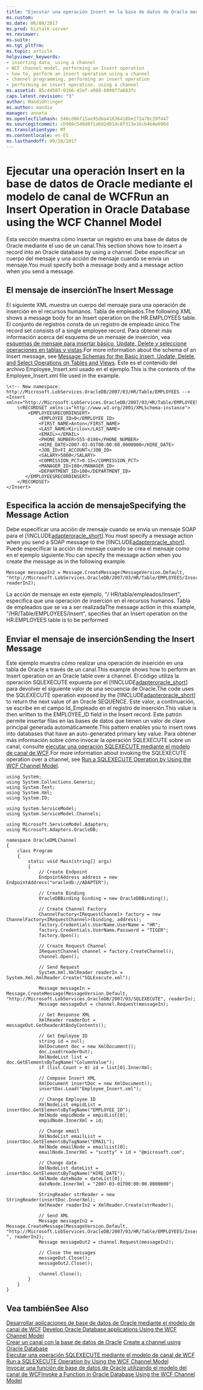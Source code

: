 ```yaml
---
title: "Ejecutar una operación Insert en la base de datos de Oracle mediante el modelo de canal de WCF | Documentos de Microsoft"
ms.custom: 
ms.date: 06/08/2017
ms.prod: biztalk-server
ms.reviewer: 
ms.suite: 
ms.tgt_pltfrm: 
ms.topic: article
helpviewer_keywords:
- inserting data, using a channel
- WCF channel model, performing an Insert operation
- how to, perform an insert operation using a channel
- channel programming, performing an insert operation
- performing an insert operation, using a channel
ms.assetid: 85c44507-0166-42ef-a908-6098f7a683fc
caps.latest.revision: "3"
author: MandiOhlinger
ms.author: mandia
manager: anneta
ms.openlocfilehash: 540cd06f15ae95dba41636418be273a78c39f447
ms.sourcegitcommit: cb908c540d8f1a692d01dc8f313e16cb4b4e696d
ms.translationtype: MT
ms.contentlocale: es-ES
ms.lasthandoff: 09/20/2017
---
```

# <a name="run-an-insert-operation-in-oracle-database-using-the-wcf-channel-model"></a><span data-ttu-id="982e1-102">Ejecutar una operación Insert en la base de datos de Oracle mediante el modelo de canal de WCF</span><span class="sxs-lookup"><span data-stu-id="982e1-102">Run an Insert Operation in Oracle Database using the WCF Channel Model</span></span>
<span data-ttu-id="982e1-103">Esta sección muestra cómo insertar un registro en una base de datos de Oracle mediante el uso de un canal.</span><span class="sxs-lookup"><span data-stu-id="982e1-103">This section shows how to insert a record into an Oracle database by using a channel.</span></span> <span data-ttu-id="982e1-104">Debe especificar un cuerpo del mensaje y una acción de mensaje cuando se envía un mensaje.</span><span class="sxs-lookup"><span data-stu-id="982e1-104">You must specify both a message body and a message action when you send a message.</span></span>  
  
## <a name="the-insert-message"></a><span data-ttu-id="982e1-105">El mensaje de inserción</span><span class="sxs-lookup"><span data-stu-id="982e1-105">The Insert Message</span></span>  
 <span data-ttu-id="982e1-106">El siguiente XML muestra un cuerpo del mensaje para una operación de inserción en el recursos humanos. Tabla de empleados.</span><span class="sxs-lookup"><span data-stu-id="982e1-106">The following XML shows a message body for an Insert operation on the HR.EMPLOYEES table.</span></span> <span data-ttu-id="982e1-107">El conjunto de registros consta de un registro de empleado único.</span><span class="sxs-lookup"><span data-stu-id="982e1-107">The record set consists of a single employee record.</span></span> <span data-ttu-id="982e1-108">Para obtener más información acerca del esquema de un mensaje de inserción, vea [esquemas de mensaje para insertar básico, Update, Delete y seleccione operaciones en tablas y vistas](../../adapters-and-accelerators/adapter-oracle-database/message-schemas-for-insert-update-delete-and-select-on-tables-and-views.md).</span><span class="sxs-lookup"><span data-stu-id="982e1-108">For more information about the schema of an Insert message, see [Message Schemas for the Basic Insert, Update, Delete, and Select Operations on Tables and Views](../../adapters-and-accelerators/adapter-oracle-database/message-schemas-for-insert-update-delete-and-select-on-tables-and-views.md).</span></span> <span data-ttu-id="982e1-109">Este es el contenido del archivo Employee_Insert.xml usado en el ejemplo.</span><span class="sxs-lookup"><span data-stu-id="982e1-109">This is the contents of the Employee_Insert.xml file used in the example.</span></span>  
  
```  
\<!-- New namespace: http://Microsoft.LobServices.OracleDB/2007/03/HR/Table/EMPLOYEES -->  
<Insert xmlns="http://Microsoft.LobServices.OracleDB/2007/03/HR/Table/EMPLOYEES">  
    \<RECORDSET xmlns:i="http://www.w3.org/2001/XMLSchema-instance">  
        <EMPLOYEESRECORDINSERT>  
            <EMPLOYEE_ID>0</EMPLOYEE_ID>  
            <FIRST_NAME>Anton</FIRST_NAME>  
            <LAST_NAME>Kirilov</LAST_NAME>  
            <EMAIL></EMAIL>  
            <PHONE_NUMBER>555-0198</PHONE_NUMBER>  
            <HIRE_DATE>2007-03-01T00:00:00.0000000</HIRE_DATE>  
            <JOB_ID>FI_ACCOUNT</JOB_ID>  
            <SALARY>5000</SALARY>  
            <COMMISSION_PCT>0.15</COMMISSION_PCT>  
            <MANAGER_ID>108</MANAGER_ID>  
            <DEPARTMENT_ID>100</DEPARTMENT_ID>  
       </EMPLOYEESRECORDINSERT>  
    </RECORDSET>  
</Insert>  
```  
  
## <a name="specifying-the-message-action"></a><span data-ttu-id="982e1-110">Especifica la acción de mensaje</span><span class="sxs-lookup"><span data-stu-id="982e1-110">Specifying the Message Action</span></span>  
 <span data-ttu-id="982e1-111">Debe especificar una acción de mensaje cuando se envía un mensaje SOAP para el [!INCLUDE[adapteroracle_short](../../includes/adapteroracle-short-md.md)].</span><span class="sxs-lookup"><span data-stu-id="982e1-111">You must specify a message action when you send a SOAP message to the [!INCLUDE[adapteroracle_short](../../includes/adapteroracle-short-md.md)].</span></span> <span data-ttu-id="982e1-112">Puede especificar la acción de mensaje cuando se crea el mensaje como en el ejemplo siguiente.</span><span class="sxs-lookup"><span data-stu-id="982e1-112">You can specify the message action when you create the message as in the following example.</span></span>  
  
```  
Message messageIn2 = Message.CreateMessage(MessageVersion.Default, "http://Microsoft.LobServices.OracleDB/2007/03/HR/Table/EMPLOYEES/Insert", readerIn2);  
```  
  
 <span data-ttu-id="982e1-113">La acción de mensaje en este ejemplo, "/ HR/tabla/empleados/Insert", especifica que una operación de inserción en el recursos humanos. Tabla de empleados que se va a ser realizada</span><span class="sxs-lookup"><span data-stu-id="982e1-113">The message action in this example, "/HR/Table/EMPLOYEES/Insert", specifies that an Insert operation on the HR.EMPLOYEES table is to be performed</span></span>  
  
## <a name="sending-the-insert-message"></a><span data-ttu-id="982e1-114">Enviar el mensaje de inserción</span><span class="sxs-lookup"><span data-stu-id="982e1-114">Sending the Insert Message</span></span>  
 <span data-ttu-id="982e1-115">Este ejemplo muestra cómo realizar una operación de inserción en una tabla de Oracle a través de un canal.</span><span class="sxs-lookup"><span data-stu-id="982e1-115">This example shows how to perform an Insert operation on an Oracle table over a channel.</span></span> <span data-ttu-id="982e1-116">El código utiliza la operación SQLEXECUTE expuesta por el [!INCLUDE[adapteroracle_short](../../includes/adapteroracle-short-md.md)] para devolver el siguiente valor de una secuencia de Oracle.</span><span class="sxs-lookup"><span data-stu-id="982e1-116">The code uses the SQLEXECUTE operation exposed by the [!INCLUDE[adapteroracle_short](../../includes/adapteroracle-short-md.md)] to return the next value of an Oracle SEQUENCE.</span></span> <span data-ttu-id="982e1-117">Este valor, a continuación, se escribe en el campo Id_Empleado en el registro de inserción.</span><span class="sxs-lookup"><span data-stu-id="982e1-117">This value is then written to the EMPLOYEE_ID field in the Insert record.</span></span> <span data-ttu-id="982e1-118">Este patrón permite insertar filas en las bases de datos que tienen un valor de clave principal generada automáticamente.</span><span class="sxs-lookup"><span data-stu-id="982e1-118">This pattern enables you to insert rows into databases that have an auto-generated primary key value.</span></span> <span data-ttu-id="982e1-119">Para obtener más información sobre cómo invocar la operación SQLEXECUTE sobre un canal, consulte [ejecutar una operación SQLEXECUTE mediante el modelo de canal de WCF](../../adapters-and-accelerators/adapter-oracle-database/run-a-sqlexecute-operation-in-oracle-database-using-the-wcf-channel-model.md).</span><span class="sxs-lookup"><span data-stu-id="982e1-119">For more information about invoking the SQLEXECUTE operation over a channel, see [Run a SQLEXECUTE Operation by Using the WCF Channel Model](../../adapters-and-accelerators/adapter-oracle-database/run-a-sqlexecute-operation-in-oracle-database-using-the-wcf-channel-model.md).</span></span>  
  
```  
using System;  
using System.Collections.Generic;  
using System.Text;  
using System.Xml;  
using System.IO;  
  
using System.ServiceModel;  
using System.ServiceModel.Channels;  
  
using Microsoft.ServiceModel.Adapters;  
using Microsoft.Adapters.OracleDB;  
  
namespace OracleDMLChannel  
{  
    class Program  
    {  
        static void Main(string[] args)  
        {  
            // Create Endpoint  
            EndpointAddress address = new EndpointAddress("oracledb://ADAPTER");  
  
            // Create Binding  
            OracleDBBinding binding = new OracleDBBinding();  
  
            // Create Channel Factory  
            ChannelFactory<IRequestChannel> factory = new ChannelFactory<IRequestChannel>(binding, address);  
            factory.Credentials.UserName.UserName = "HR";  
            factory.Credentials.UserName.Password = "TIGER";  
            factory.Open();  
  
            // Create Request Channel  
            IRequestChannel channel = factory.CreateChannel();  
            channel.Open();  
  
            // Send Request  
            System.Xml.XmlReader readerIn = System.Xml.XmlReader.Create("SQLExecute.xml");  
  
            Message messageIn = Message.CreateMessage(MessageVersion.Default, "http://Microsoft.LobServices.OracleDB/2007/03/SQLEXECUTE", readerIn);  
            Message messageOut = channel.Request(messageIn);  
  
            // Get Response XML  
            XmlReader readerOut = messageOut.GetReaderAtBodyContents();  
  
            // Get Employee ID  
            string id = null;  
            XmlDocument doc = new XmlDocument();  
            doc.Load(readerOut);  
            XmlNodeList list = doc.GetElementsByTagName("ColumnValue");  
            if (list.Count > 0) id = list[0].InnerXml;  
  
            // Compose Insert XML  
            XmlDocument insertDoc = new XmlDocument();  
            insertDoc.Load("Employee_Insert.xml");  
  
            // Change Employee ID  
            XmlNodeList empidList = insertDoc.GetElementsByTagName("EMPLOYEE_ID");  
            XmlNode empidNode = empidList[0];  
            empidNode.InnerXml = id;  
  
            // Change email  
            XmlNodeList emailList = insertDoc.GetElementsByTagName("EMAIL");  
            XmlNode emailNode = emailList[0];  
            emailNode.InnerXml = "scotty" + id + "@microsoft.com";  
  
            // Change date  
            XmlNodeList dateList = insertDoc.GetElementsByTagName("HIRE_DATE");  
            XmlNode dateNode = dateList[0];  
            dateNode.InnerXml = "2007-03-01T00:00:00.0000000";  
  
            StringReader strReader = new StringReader(insertDoc.InnerXml);  
            XmlReader readerIn2 = XmlReader.Create(strReader);  
  
            // Send XML  
            Message messageIn2 = Message.CreateMessage(MessageVersion.Default, "http://Microsoft.LobServices.OracleDB/2007/03/HR/Table/EMPLOYEES/Insert ", readerIn2);  
            Message messageOut2 = channel.Request(messageIn2);  
  
            // Close the messages  
            messageOut.Close();  
            messageOut2.Close();  
  
            channel.Close();  
        }  
    }  
}  
```  
  
## <a name="see-also"></a><span data-ttu-id="982e1-120">Vea también</span><span class="sxs-lookup"><span data-stu-id="982e1-120">See Also</span></span>  
 <span data-ttu-id="982e1-121">[Desarrollar aplicaciones de base de datos de Oracle mediante el modelo de canal de WCF](../../adapters-and-accelerators/adapter-oracle-database/develop-oracle-database-applications-using-the-wcf-channel-model.md) </span><span class="sxs-lookup"><span data-stu-id="982e1-121">[Develop Oracle Database applications Using the WCF Channel Model](../../adapters-and-accelerators/adapter-oracle-database/develop-oracle-database-applications-using-the-wcf-channel-model.md) </span></span>  
 <span data-ttu-id="982e1-122">[Crear un canal con la base de datos de Oracle](../../adapters-and-accelerators/adapter-oracle-database/create-a-channel-using-oracle-database.md) </span><span class="sxs-lookup"><span data-stu-id="982e1-122">[Create a channel using Oracle Database](../../adapters-and-accelerators/adapter-oracle-database/create-a-channel-using-oracle-database.md) </span></span>  
 <span data-ttu-id="982e1-123">[Ejecutar una operación SQLEXECUTE mediante el modelo de canal de WCF](../../adapters-and-accelerators/adapter-oracle-database/run-a-sqlexecute-operation-in-oracle-database-using-the-wcf-channel-model.md) </span><span class="sxs-lookup"><span data-stu-id="982e1-123">[Run a SQLEXECUTE Operation by Using the WCF Channel Model](../../adapters-and-accelerators/adapter-oracle-database/run-a-sqlexecute-operation-in-oracle-database-using-the-wcf-channel-model.md) </span></span>  
 [<span data-ttu-id="982e1-124">Invocar una función de base de datos de Oracle utilizando el modelo del canal de WCF</span><span class="sxs-lookup"><span data-stu-id="982e1-124">Invoke a Function in Oracle Database Using the WCF Channel Model</span></span>](../../adapters-and-accelerators/adapter-oracle-database/invoke-a-function-in-oracle-database-using-the-wcf-channel-model.md)